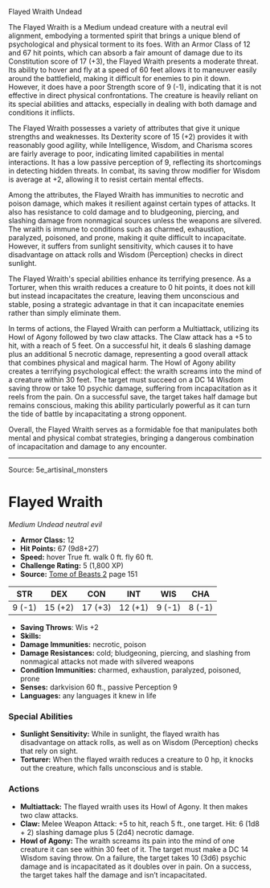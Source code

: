 <MonsterName/>Flayed Wraith</MonsterName>
<CreatureType/>Undead</CreatureType>

<summary>The Flayed Wraith is a Medium undead creature with a neutral evil alignment, embodying a tormented spirit that brings a unique blend of psychological and physical torment to its foes. With an Armor Class of 12 and 67 hit points, which can absorb a fair amount of damage due to its Constitution score of 17 (+3), the Flayed Wraith presents a moderate threat. Its ability to hover and fly at a speed of 60 feet allows it to maneuver easily around the battlefield, making it difficult for enemies to pin it down. However, it does have a poor Strength score of 9 (-1), indicating that it is not effective in direct physical confrontations. The creature is heavily reliant on its special abilities and attacks, especially in dealing with both damage and conditions it inflicts.</summary>

<detail>

The Flayed Wraith possesses a variety of attributes that give it unique strengths and weaknesses. Its Dexterity score of 15 (+2) provides it with reasonably good agility, while Intelligence, Wisdom, and Charisma scores are fairly average to poor, indicating limited capabilities in mental interactions. It has a low passive perception of 9, reflecting its shortcomings in detecting hidden threats. In combat, its saving throw modifier for Wisdom is average at +2, allowing it to resist certain mental effects.

Among the attributes, the Flayed Wraith has immunities to necrotic and poison damage, which makes it resilient against certain types of attacks. It also has resistance to cold damage and to bludgeoning, piercing, and slashing damage from nonmagical sources unless the weapons are silvered. The wraith is immune to conditions such as charmed, exhaustion, paralyzed, poisoned, and prone, making it quite difficult to incapacitate. However, it suffers from sunlight sensitivity, which causes it to have disadvantage on attack rolls and Wisdom (Perception) checks in direct sunlight.

The Flayed Wraith's special abilities enhance its terrifying presence. As a Torturer, when this wraith reduces a creature to 0 hit points, it does not kill but instead incapacitates the creature, leaving them unconscious and stable, posing a strategic advantage in that it can incapacitate enemies rather than simply eliminate them. 

In terms of actions, the Flayed Wraith can perform a Multiattack, utilizing its Howl of Agony followed by two claw attacks. The Claw attack has a +5 to hit, with a reach of 5 feet. On a successful hit, it deals 6 slashing damage plus an additional 5 necrotic damage, representing a good overall attack that combines physical and magical harm. The Howl of Agony ability creates a terrifying psychological effect: the wraith screams into the mind of a creature within 30 feet. The target must succeed on a DC 14 Wisdom saving throw or take 10 psychic damage, suffering from incapacitation as it reels from the pain. On a successful save, the target takes half damage but remains conscious, making this ability particularly powerful as it can turn the tide of battle by incapacitating a strong opponent.

Overall, the Flayed Wraith serves as a formidable foe that manipulates both mental and physical combat strategies, bringing a dangerous combination of incapacitation and damage to any encounter.</detail>



---

Source: 5e_artisinal_monsters

# Flayed Wraith

*Medium* *Undead* *neutral evil*

- **Armor Class:** 12
- **Hit Points:** 67 (9d8+27)
- **Speed:** hover True ft. walk 0 ft. fly 60 ft.
- **Challenge Rating:** 5 (1,800 XP)
- **Source:** [Tome of Beasts 2](https://koboldpress.com/kpstore/product/tome-of-beasts-2-for-5th-edition) page 151

| STR | DEX | CON | INT | WIS | CHA |
| --- | --- | --- | --- | --- | --- |
| 9 (-1) | 15 (+2) | 17 (+3) | 12 (+1) | 9 (-1) | 8 (-1) |

- **Saving Throws**: Wis +2
- **Skills:** 
- **Damage Immunities:** necrotic, poison
- **Damage Resistances:** cold; bludgeoning, piercing, and slashing from nonmagical attacks not made with silvered weapons
- **Condition Immunities:** charmed, exhaustion, paralyzed, poisoned, prone
- **Senses:** darkvision 60 ft., passive Perception 9
- **Languages:** any languages it knew in life

### Special Abilities

- **Sunlight Sensitivity:** While in sunlight, the flayed wraith has disadvantage on attack rolls, as well as on Wisdom (Perception) checks that rely on sight.
- **Torturer:** When the flayed wraith reduces a creature to 0 hp, it knocks out the creature, which falls unconscious and is stable.

### Actions

- **Multiattack:** The flayed wraith uses its Howl of Agony. It then makes two claw attacks.
- **Claw:** Melee Weapon Attack: +5 to hit, reach 5 ft., one target. Hit: 6 (1d8 + 2) slashing damage plus 5 (2d4) necrotic damage.
- **Howl of Agony:** The wraith screams its pain into the mind of one creature it can see within 30 feet of it. The target must make a DC 14 Wisdom saving throw. On a failure, the target takes 10 (3d6) psychic damage and is incapacitated as it doubles over in pain. On a success, the target takes half the damage and isn’t incapacitated.




